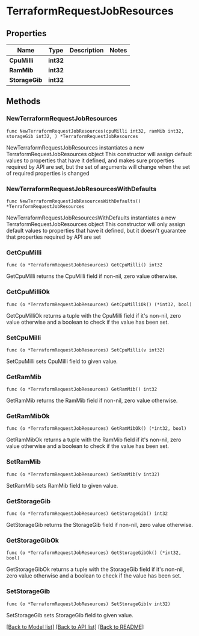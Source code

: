 # TerraformRequestJobResources

## Properties

Name | Type | Description | Notes
------------ | ------------- | ------------- | -------------
**CpuMilli** | **int32** |  | 
**RamMib** | **int32** |  | 
**StorageGib** | **int32** |  | 

## Methods

### NewTerraformRequestJobResources

`func NewTerraformRequestJobResources(cpuMilli int32, ramMib int32, storageGib int32, ) *TerraformRequestJobResources`

NewTerraformRequestJobResources instantiates a new TerraformRequestJobResources object
This constructor will assign default values to properties that have it defined,
and makes sure properties required by API are set, but the set of arguments
will change when the set of required properties is changed

### NewTerraformRequestJobResourcesWithDefaults

`func NewTerraformRequestJobResourcesWithDefaults() *TerraformRequestJobResources`

NewTerraformRequestJobResourcesWithDefaults instantiates a new TerraformRequestJobResources object
This constructor will only assign default values to properties that have it defined,
but it doesn't guarantee that properties required by API are set

### GetCpuMilli

`func (o *TerraformRequestJobResources) GetCpuMilli() int32`

GetCpuMilli returns the CpuMilli field if non-nil, zero value otherwise.

### GetCpuMilliOk

`func (o *TerraformRequestJobResources) GetCpuMilliOk() (*int32, bool)`

GetCpuMilliOk returns a tuple with the CpuMilli field if it's non-nil, zero value otherwise
and a boolean to check if the value has been set.

### SetCpuMilli

`func (o *TerraformRequestJobResources) SetCpuMilli(v int32)`

SetCpuMilli sets CpuMilli field to given value.


### GetRamMib

`func (o *TerraformRequestJobResources) GetRamMib() int32`

GetRamMib returns the RamMib field if non-nil, zero value otherwise.

### GetRamMibOk

`func (o *TerraformRequestJobResources) GetRamMibOk() (*int32, bool)`

GetRamMibOk returns a tuple with the RamMib field if it's non-nil, zero value otherwise
and a boolean to check if the value has been set.

### SetRamMib

`func (o *TerraformRequestJobResources) SetRamMib(v int32)`

SetRamMib sets RamMib field to given value.


### GetStorageGib

`func (o *TerraformRequestJobResources) GetStorageGib() int32`

GetStorageGib returns the StorageGib field if non-nil, zero value otherwise.

### GetStorageGibOk

`func (o *TerraformRequestJobResources) GetStorageGibOk() (*int32, bool)`

GetStorageGibOk returns a tuple with the StorageGib field if it's non-nil, zero value otherwise
and a boolean to check if the value has been set.

### SetStorageGib

`func (o *TerraformRequestJobResources) SetStorageGib(v int32)`

SetStorageGib sets StorageGib field to given value.



[[Back to Model list]](../README.md#documentation-for-models) [[Back to API list]](../README.md#documentation-for-api-endpoints) [[Back to README]](../README.md)


